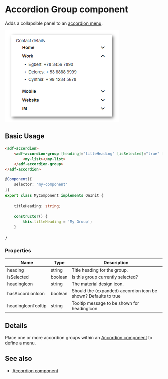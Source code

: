 # Accordion Group component

Adds a collapsible panel to an [accordion menu](accordion.component.md).

![Accordion menu screenshot](docassets/images/accordion-menu.png)

## Basic Usage

```html
<adf-accordion>
    <adf-accordion-group [heading]="titleHeading" [isSelected]="true" [headingIcon]="'assignment'" [headingIconTooltip]="'Group Tooltip'">
        <my-list></my-list>
    </adf-accordion-group>
</adf-accordion>
```

```ts
@Component({
    selector: 'my-component'
})
export class MyComponent implements OnInit {

    titleHeading: string;

    constructor() {
        this.titleHeading = 'My Group';
    }

}
```

### Properties

| Name | Type | Description |
| --- | --- | --- |
| heading | string | Title heading for the group. |
| isSelected | boolean | Is this group currently selected? |
| headingIcon | string | The material design icon. |
| hasAccordionIcon | boolean | Should the (expanded) accordion icon be shown? Defaults to true |
| headingIconTooltip | string | Tooltip message to be shown for headingIcon |

## Details

Place one or more accordion groups within an [Accordion component](accordion.component.md) to define a menu. 

<!-- Don't edit the See also section. Edit seeAlsoGraph.json and run config/generateSeeAlso.js -->
<!-- seealso start -->
## See also

- [Accordion component](accordion.component.md)
<!-- seealso end -->